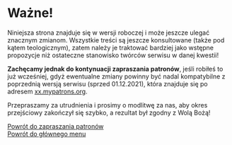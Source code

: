 # Ważne!
Niniejsza strona znajduje się w wersji roboczej i może jeszcze ulegać znacznym zmianom. Wszystkie treści są jeszcze konsultowane (także pod kątem teologicznym), zatem należy je traktować bardziej jako wstępne propozycje niż ostateczne stanowisko twórców serwisu w danej kwestii!

**Zachęcamy jednak do kontynuacji zapraszania patronów**, jeśli robiłeś to już wcześniej, gdyż ewentualne zmiany powinny być nadal kompatybilne z poprzednią wersją serwisu (sprzed 01.12.2021), która znajduje się po adresem [xx.mypatrons.org](http://xx.mypatrons.org).

Przepraszamy za utrudnienia i prosimy o modlitwę za nas, aby okres przejściowy zakończył się szybko, a rezultat był zgodny z Wolą Bożą!

[Powrót do zapraszania patronów](jak_zapraszac_patronow.md)  
[Powrót do głównego menu](index.md)
